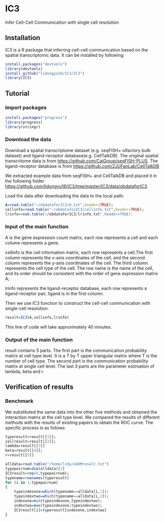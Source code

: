 # IC3
Infer Cell-Cell Communication with single cell resolution

## Installation

IC3 is a R package that inferring cell-cell communication based on the spatial transcriptomic data. It can be installed by following:

```R
install.packages("devtools")
library(devtools)
install_github("lidongyu16/IC3/IC3")
library(IC3)
```

## Tutorial

### Import packages

```R
install.packages("progress")
library(progress)
library(stringr)
```
### Download the data

Download a spatial transcriptome dataset (e.g. seqFISH+ olfactory bulb dataset) and ligand-receptor database(e.g. CellTalkDB). The original spatial transcritome data is from https://github.com/CaiGroup/seqFISH-PLUS. The ligand-receptor database is from https://github.com/ZJUFanLab/CellTalkDB

We extracted example data from seqFISH+ and CellTalkDB and placed it in the following folder https://github.com/lidongyu16/IC3/tree/master/IC3/data/obdataforIC3.

Load the data after downloading the data to the local path:

```R
A=read.table("~/obdataforIC3/A.txt",header=TRUE);
cellinfo=read.table("~/obdataforIC3/cellinfo.txt",header=TRUE);
lrinfo=read.table(~/obdataforIC3/lrinfo.txt",header=TRUE);
```

### Input of the main function

A is the gene expression count matrix, each row represents a cell and each colume represents a gene.

cellinfo is the cell information matrix, each row represents a cell.The first column represents the x-axis coordinates of the cell, and the second column represents the y-axis coordinates of the cell. The third column represents the cell type of the cell. The row name is the name of the cell, and its order should be consistent with the order of gene expression matrix A;

lrinfo represents the ligand-receptor database, each row represents a ligand-receptor pair, ligand is in the first column.

Then we use IC3 function to construct the cell-cell communication with single-cell resolution.

```R
result=IC3(A,cellinfo,lrinfo)
```
This line of code will take approximately 40 minutes.

### Output of the main function

result contains 5 parts. The first part is the communication probability matrix at cell type level. It is a T by T upper triangular matrix where T is the number of cell type. The second part is the communication probability matrix at single cell level. The last 3 parts are the parameter estimation of lambda, beta and r.

## Verification of results

### Benchmark 



We substituted the same data into the other five methods and obtained the interaction matrix at the cell type level. We compared the results of different methods with the results of existing papers to obtain the ROC curve. The specific process is as follows


```R
typeresult=result[[1]];
cellresult=result[[2]];
lambda=result[[3]]
beta=result[[4]];
r=result[[5]]

alldata=read.table("/home/lidy/obOMresult.txt")
typepairnum=dim(alldata)[1]
IC3result=rep(0,typepairnum);
typename=rownames(typeresult)
for (i in 1:typepairnum)
{
    typeindexone=which(typename==alldata[i,1]);
    typeindextwo=which(typename==alldata[i,2]);
    indexone=min(typeindexone,typeindextwo);
    indextwo=max(typeindexone,typeindextwo);
    IC3result[i]=typeresult[indexone,indextwo]
}
```
